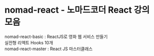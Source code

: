 # nomad-react - 노마드코더 React 강의 모음  
nomad-react-basic : ReactJS로 영화 웹 서비스 만들기  
실전형 리액트 Hooks 10개  
nomad-react-master : React JS 마스터클래스
